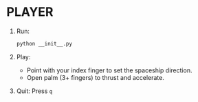 # PLAYER

1. Run:
   ```bash
   python __init__.py
   ```

2. Play:
   - Point with your index finger to set the spaceship direction.
   - Open palm (3+ fingers) to thrust and accelerate.

3. Quit: Press `q` 